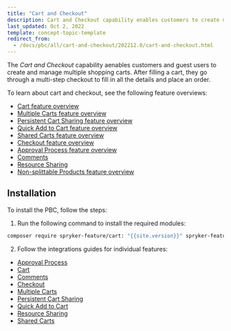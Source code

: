 ```yaml
---
title: "Cart and Checkout"
description: Cart and Checkout capability enables customers to create multiple carts and check out with ease.
last_updated: Oct 2, 2022
template: concept-topic-template
redirect_from:
  - /docs/pbc/all/cart-and-checkout/202212.0/cart-and-checkout.html
---
```


The *Cart and Checkout* capability aenables customers and guest users to create and manage multiple shopping carts. After filling a cart, they go through a multi-step checkout to fill in all the details and place an order.

To learn about cart and checkout, see the following feature overviews:

* [Cart feature overview](/docs/pbc/all/cart-and-checkout/{{site.version}}/base-shop/cart-feature-overview/cart-feature-overview.html)
* [Multiple Carts feature overview](/docs/pbc/all/cart-and-checkout/{{site.version}}/base-shop/multiple-carts-feature-overview.html)
* [Persistent Cart Sharing feature overview](/docs/pbc/all/cart-and-checkout/{{site.version}}/base-shop/persistent-cart-sharing-feature-overview.html)
* [Quick Add to Cart feature overview](/docs/pbc/all/cart-and-checkout/{{site.version}}/base-shop/quick-add-to-cart-feature-overview.html)
* [Shared Carts feature overview](/docs/pbc/all/cart-and-checkout/{{site.version}}/base-shop/shared-carts-feature-overview.html)
* [Checkout feature overview](/docs/pbc/all/cart-and-checkout/{{site.version}}/base-shop/checkout-feature-overview/checkout-feature-overview.html)
* [Approval Process feature overview](/docs/pbc/all/cart-and-checkout/{{site.version}}/base-shop/approval-process-feature-overview.html)
* [Comments](/docs/pbc/all/cart-and-checkout/{{site.version}}/base-shop/comments-feature-overview.html#related-developer-articles)
* [Resource Sharing](/docs/pbc/all/cart-and-checkout/{{site.version}}/base-shop/resource-sharing-feature-overview.html#related-developer-articles)
* [Non-splittable Products feature overview](/docs/pbc/all/cart-and-checkout/{{site.version}}/base-shop/non-splittable-products-feature-overview.html)


## Installation

To install the PBC, follow the steps:

1. Run the following command to install the required modules:

```bash
composer require spryker-feature/cart: "{{site.version}}" spryker-feature/order-threshold: "{{site.version}}" spryker-feature/quick-add-to-cart: "{{site.version}}" spryker-feature/resource-sharing: "{{site.version}}" spryker-feature/shared-carts: "{{site.version}}" --update-with-dependencies
```

2. Follow the integrations guides for individual features:

* [Approval Process](/docs/pbc/all/cart-and-checkout/{{site.version}}/base-shop/approval-process-feature-overview.html#related-developer-articles)
* [Cart](/docs/pbc/all/cart-and-checkout/{{site.version}}/base-shop/cart-feature-overview/cart-feature-overview.html#related-developer-articles)
* [Comments](/docs/pbc/all/cart-and-checkout/{{site.version}}/base-shop/comments-feature-overview.html#related-developer-articles)
* [Checkout](/docs/pbc/all/cart-and-checkout/{{site.version}}/base-shop/checkout-feature-overview/checkout-feature-overview.html#related-developer-articles)
* [Multiple Carts](/docs/pbc/all/cart-and-checkout/{{site.version}}/base-shop/multiple-carts-feature-overview.html#related-developer-articles)
* [Persistent Cart Sharing](/docs/pbc/all/cart-and-checkout/{{site.version}}/base-shop/persistent-cart-sharing-feature-overview.html#related-developer-articles)
* [Quick Add to Cart](/docs/pbc/all/cart-and-checkout/{{site.version}}/base-shop/quick-add-to-cart-feature-overview.html#related-developer-articles)
* [Resource Sharing](/docs/pbc/all/cart-and-checkout/{{site.version}}/base-shop/resource-sharing-feature-overview.html#related-developer-articles)
* [Shared Carts](/docs/pbc/all/cart-and-checkout/{{site.version}}/base-shop/shared-carts-feature-overview.html#related-developer-articles)
